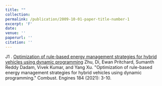 ```yaml
---
title: ""
collection: 
permalink: /publication/2009-10-01-paper-title-number-1
excerpt: 'F'
date: 
venue: ''
paperurl: ''
citation: ''
---
```


J1 . [Optimization of rule-based energy management strategies for hybrid vehicles using dynamic programming](https://sumanthme03.github.io/files/Com_EM.pdf)
Zhu, Di, Ewan Pritchard, Sumanth Reddy Dadam, Vivek Kumar, and Yang Xu. "Optimization of rule-based energy management strategies for hybrid vehicles using dynamic programming." Combust. Engines 184 (2021): 3-10.
